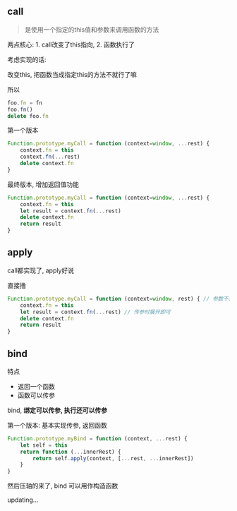 ## call

> 是使用一个指定的this值和参数来调用函数的方法

两点核心: 1. call改变了this指向, 2. 函数执行了

考虑实现的话:

改变this, 把函数当成指定this的方法不就行了嘛

所以

```js
foo.fn = fn
foo.fn()
delete foo.fn
```

第一个版本

```js
Function.prototype.myCall = function (context=window, ...rest) {
    context.fn = this
    context.fn(...rest)
    delete context.fn 
}
```



最终版本, 增加返回值功能

```js
Function.prototype.myCall = function (context=window, ...rest) {
    context.fn = this
    let result = context.fn(...rest)
    delete context.fn
    return result
}
```



## apply

call都实现了, apply好说

直接撸

```js
Function.prototype.myCall = function (context=window, rest) { // 参数不需要展开
    context.fn = this
    let result = context.fn(...rest) // 传参时展开即可
    delete context.fn
    return result
}
```



## bind

特点

- 返回一个函数
- 函数可以传参

bind, **绑定可以传参, 执行还可以传参**

第一个版本: 基本实现传参, 返回函数

```js
Function.prototype.myBind = function (context, ...rest) {
    let self = this
    return function (...innerRest) {
        return self.apply(context, [...rest, ...innerRest])
    }
}
```

然后压轴的来了, bind 可以用作构造函数

updating...

